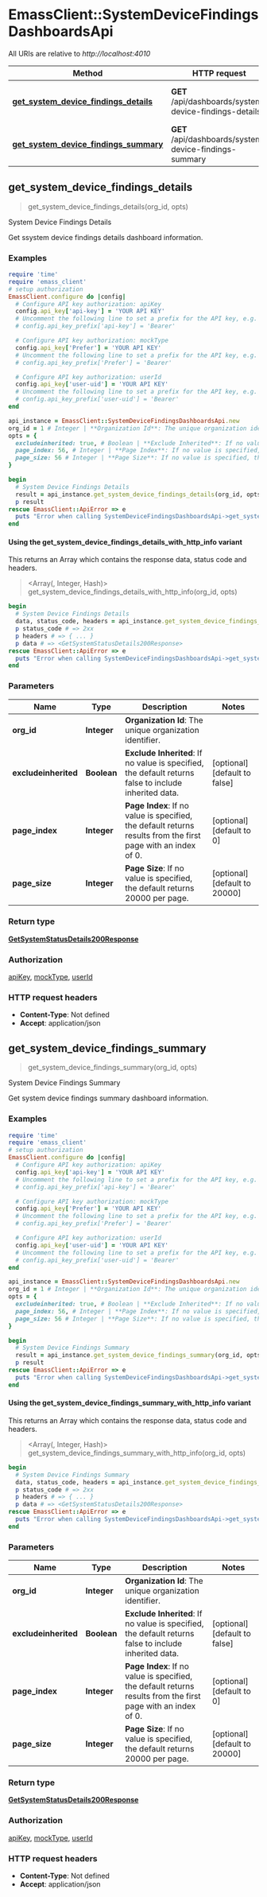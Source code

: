 # EmassClient::SystemDeviceFindingsDashboardsApi

All URIs are relative to *http://localhost:4010*

| Method | HTTP request | Description |
| ------ | ------------ | ----------- |
| [**get_system_device_findings_details**](SystemDeviceFindingsDashboardsApi.md#get_system_device_findings_details) | **GET** /api/dashboards/system-device-findings-details | System Device Findings Details |
| [**get_system_device_findings_summary**](SystemDeviceFindingsDashboardsApi.md#get_system_device_findings_summary) | **GET** /api/dashboards/system-device-findings-summary | System Device Findings Summary |


## get_system_device_findings_details

> <GetSystemStatusDetails200Response> get_system_device_findings_details(org_id, opts)

System Device Findings Details

Get ssystem device findings details dashboard information.

### Examples

```ruby
require 'time'
require 'emass_client'
# setup authorization
EmassClient.configure do |config|
  # Configure API key authorization: apiKey
  config.api_key['api-key'] = 'YOUR API KEY'
  # Uncomment the following line to set a prefix for the API key, e.g. 'Bearer' (defaults to nil)
  # config.api_key_prefix['api-key'] = 'Bearer'

  # Configure API key authorization: mockType
  config.api_key['Prefer'] = 'YOUR API KEY'
  # Uncomment the following line to set a prefix for the API key, e.g. 'Bearer' (defaults to nil)
  # config.api_key_prefix['Prefer'] = 'Bearer'

  # Configure API key authorization: userId
  config.api_key['user-uid'] = 'YOUR API KEY'
  # Uncomment the following line to set a prefix for the API key, e.g. 'Bearer' (defaults to nil)
  # config.api_key_prefix['user-uid'] = 'Bearer'
end

api_instance = EmassClient::SystemDeviceFindingsDashboardsApi.new
org_id = 1 # Integer | **Organization Id**: The unique organization identifier.
opts = {
  excludeinherited: true, # Boolean | **Exclude Inherited**: If no value is specified, the default returns false to include inherited data. 
  page_index: 56, # Integer | **Page Index**: If no value is specified, the default returns results from the first page with an index of 0. 
  page_size: 56 # Integer | **Page Size**: If no value is specified, the default returns 20000 per page. 
}

begin
  # System Device Findings Details
  result = api_instance.get_system_device_findings_details(org_id, opts)
  p result
rescue EmassClient::ApiError => e
  puts "Error when calling SystemDeviceFindingsDashboardsApi->get_system_device_findings_details: #{e}"
end
```

#### Using the get_system_device_findings_details_with_http_info variant

This returns an Array which contains the response data, status code and headers.

> <Array(<GetSystemStatusDetails200Response>, Integer, Hash)> get_system_device_findings_details_with_http_info(org_id, opts)

```ruby
begin
  # System Device Findings Details
  data, status_code, headers = api_instance.get_system_device_findings_details_with_http_info(org_id, opts)
  p status_code # => 2xx
  p headers # => { ... }
  p data # => <GetSystemStatusDetails200Response>
rescue EmassClient::ApiError => e
  puts "Error when calling SystemDeviceFindingsDashboardsApi->get_system_device_findings_details_with_http_info: #{e}"
end
```

### Parameters

| Name | Type | Description | Notes |
| ---- | ---- | ----------- | ----- |
| **org_id** | **Integer** | **Organization Id**: The unique organization identifier. |  |
| **excludeinherited** | **Boolean** | **Exclude Inherited**: If no value is specified, the default returns false to include inherited data.  | [optional][default to false] |
| **page_index** | **Integer** | **Page Index**: If no value is specified, the default returns results from the first page with an index of 0.  | [optional][default to 0] |
| **page_size** | **Integer** | **Page Size**: If no value is specified, the default returns 20000 per page.  | [optional][default to 20000] |

### Return type

[**GetSystemStatusDetails200Response**](GetSystemStatusDetails200Response.md)

### Authorization

[apiKey](../README.md#apiKey), [mockType](../README.md#mockType), [userId](../README.md#userId)

### HTTP request headers

- **Content-Type**: Not defined
- **Accept**: application/json


## get_system_device_findings_summary

> <GetSystemStatusDetails200Response> get_system_device_findings_summary(org_id, opts)

System Device Findings Summary

Get system device findings summary dashboard information.

### Examples

```ruby
require 'time'
require 'emass_client'
# setup authorization
EmassClient.configure do |config|
  # Configure API key authorization: apiKey
  config.api_key['api-key'] = 'YOUR API KEY'
  # Uncomment the following line to set a prefix for the API key, e.g. 'Bearer' (defaults to nil)
  # config.api_key_prefix['api-key'] = 'Bearer'

  # Configure API key authorization: mockType
  config.api_key['Prefer'] = 'YOUR API KEY'
  # Uncomment the following line to set a prefix for the API key, e.g. 'Bearer' (defaults to nil)
  # config.api_key_prefix['Prefer'] = 'Bearer'

  # Configure API key authorization: userId
  config.api_key['user-uid'] = 'YOUR API KEY'
  # Uncomment the following line to set a prefix for the API key, e.g. 'Bearer' (defaults to nil)
  # config.api_key_prefix['user-uid'] = 'Bearer'
end

api_instance = EmassClient::SystemDeviceFindingsDashboardsApi.new
org_id = 1 # Integer | **Organization Id**: The unique organization identifier.
opts = {
  excludeinherited: true, # Boolean | **Exclude Inherited**: If no value is specified, the default returns false to include inherited data. 
  page_index: 56, # Integer | **Page Index**: If no value is specified, the default returns results from the first page with an index of 0. 
  page_size: 56 # Integer | **Page Size**: If no value is specified, the default returns 20000 per page. 
}

begin
  # System Device Findings Summary
  result = api_instance.get_system_device_findings_summary(org_id, opts)
  p result
rescue EmassClient::ApiError => e
  puts "Error when calling SystemDeviceFindingsDashboardsApi->get_system_device_findings_summary: #{e}"
end
```

#### Using the get_system_device_findings_summary_with_http_info variant

This returns an Array which contains the response data, status code and headers.

> <Array(<GetSystemStatusDetails200Response>, Integer, Hash)> get_system_device_findings_summary_with_http_info(org_id, opts)

```ruby
begin
  # System Device Findings Summary
  data, status_code, headers = api_instance.get_system_device_findings_summary_with_http_info(org_id, opts)
  p status_code # => 2xx
  p headers # => { ... }
  p data # => <GetSystemStatusDetails200Response>
rescue EmassClient::ApiError => e
  puts "Error when calling SystemDeviceFindingsDashboardsApi->get_system_device_findings_summary_with_http_info: #{e}"
end
```

### Parameters

| Name | Type | Description | Notes |
| ---- | ---- | ----------- | ----- |
| **org_id** | **Integer** | **Organization Id**: The unique organization identifier. |  |
| **excludeinherited** | **Boolean** | **Exclude Inherited**: If no value is specified, the default returns false to include inherited data.  | [optional][default to false] |
| **page_index** | **Integer** | **Page Index**: If no value is specified, the default returns results from the first page with an index of 0.  | [optional][default to 0] |
| **page_size** | **Integer** | **Page Size**: If no value is specified, the default returns 20000 per page.  | [optional][default to 20000] |

### Return type

[**GetSystemStatusDetails200Response**](GetSystemStatusDetails200Response.md)

### Authorization

[apiKey](../README.md#apiKey), [mockType](../README.md#mockType), [userId](../README.md#userId)

### HTTP request headers

- **Content-Type**: Not defined
- **Accept**: application/json


